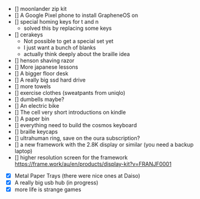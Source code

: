 - [] moonlander zip kit
- [] A Google Pixel phone to install GrapheneOS on
- [] special homing keys for t and n
  - solved this by replacing some keys
- [] cerakeys
  - Not possible to get a special set yet
  - I just want a bunch of blanks
  - actually think deeply about the braille idea
- [] henson shaving razor
- [] More japanese lessons
- [] A bigger floor desk
- [] A really big ssd hard drive
- [] more towels
- [] exercise clothes (sweatpants from uniqlo)
- [] dumbells maybe?
- [] An electric bike
- [] The cell very short introductions on kindle
- [] A paper bin
- [] everything need to build the cosmos keyboard
- [] braille keycaps
- [] ultrahuman ring, save on the oura subscription?
- [] a new framework with the 2.8K display or similar (you need a backup laptop)
- [] higher resolution screen for the framework https://frame.work/au/en/products/display-kit?v=FRANJF0001
- [x] Metal Paper Trays (there were nice ones at Daiso)
- [x] A really big usb hub (in progress)
- [x] more life is strange games
